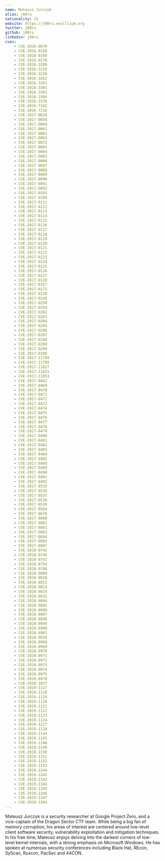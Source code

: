 ```yaml
---
name: Mateusz Jurczyk
alias: j00ru
nationality: ch
website: https://j00ru.vexillium.org
twitter: j00ru
github: j00ru
linkedin: j00ru
cves:
    - CVE-2016-0070
    - CVE-2016-0168
    - CVE-2016-0169
    - CVE-2016-0170
    - CVE-2016-3209
    - CVE-2016-3216
    - CVE-2016-3220
    - CVE-2016-3262
    - CVE-2016-3263
    - CVE-2016-3301
    - CVE-2016-3303
    - CVE-2016-3304
    - CVE-2016-3376
    - CVE-2016-7182
    - CVE-2016-7216
    - CVE-2017-0038
    - CVE-2017-0058
    - CVE-2017-0060
    - CVE-2017-0061
    - CVE-2017-0062
    - CVE-2017-0063
    - CVE-2017-0072
    - CVE-2017-0083
    - CVE-2017-0084
    - CVE-2017-0085
    - CVE-2017-0086
    - CVE-2017-0087
    - CVE-2017-0088
    - CVE-2017-0089
    - CVE-2017-0090
    - CVE-2017-0091
    - CVE-2017-0092
    - CVE-2017-0103
    - CVE-2017-0108
    - CVE-2017-0111
    - CVE-2017-0112
    - CVE-2017-0113
    - CVE-2017-0114
    - CVE-2017-0115
    - CVE-2017-0116
    - CVE-2017-0117
    - CVE-2017-0118
    - CVE-2017-0119
    - CVE-2017-0120
    - CVE-2017-0121
    - CVE-2017-0122
    - CVE-2017-0123
    - CVE-2017-0124
    - CVE-2017-0125
    - CVE-2017-0126
    - CVE-2017-0127
    - CVE-2017-0128
    - CVE-2017-0167
    - CVE-2017-0175
    - CVE-2017-0220
    - CVE-2017-0245
    - CVE-2017-0258
    - CVE-2017-0259
    - CVE-2017-0282
    - CVE-2017-0283
    - CVE-2017-0284
    - CVE-2017-0285
    - CVE-2017-0286
    - CVE-2017-0287
    - CVE-2017-0288
    - CVE-2017-0289
    - CVE-2017-0299
    - CVE-2017-0300
    - CVE-2017-11784
    - CVE-2017-11785
    - CVE-2017-11817
    - CVE-2017-11831
    - CVE-2017-11853
    - CVE-2017-8462
    - CVE-2017-8469
    - CVE-2017-8470
    - CVE-2017-8471
    - CVE-2017-8472
    - CVE-2017-8473
    - CVE-2017-8474
    - CVE-2017-8475
    - CVE-2017-8476
    - CVE-2017-8477
    - CVE-2017-8478
    - CVE-2017-8479
    - CVE-2017-8480
    - CVE-2017-8481
    - CVE-2017-8482
    - CVE-2017-8483
    - CVE-2017-8484
    - CVE-2017-8485
    - CVE-2017-8488
    - CVE-2017-8489
    - CVE-2017-8490
    - CVE-2017-8491
    - CVE-2017-8492
    - CVE-2017-8535
    - CVE-2017-8536
    - CVE-2017-8537
    - CVE-2017-8538
    - CVE-2017-8539
    - CVE-2017-8564
    - CVE-2017-8678
    - CVE-2017-8680
    - CVE-2017-8681
    - CVE-2017-8682
    - CVE-2017-8683
    - CVE-2017-8684
    - CVE-2017-8685
    - CVE-2017-8687
    - CVE-2018-0745
    - CVE-2018-0746
    - CVE-2018-0747
    - CVE-2018-0754
    - CVE-2018-0788
    - CVE-2018-0809
    - CVE-2018-0810
    - CVE-2018-0811
    - CVE-2018-0813
    - CVE-2018-0814
    - CVE-2018-0832
    - CVE-2018-0894
    - CVE-2018-0895
    - CVE-2018-0896
    - CVE-2018-0897
    - CVE-2018-0898
    - CVE-2018-0899
    - CVE-2018-0900
    - CVE-2018-0901
    - CVE-2018-0926
    - CVE-2018-0968
    - CVE-2018-0969
    - CVE-2018-0970
    - CVE-2018-0971
    - CVE-2018-0972
    - CVE-2018-0973
    - CVE-2018-0974
    - CVE-2018-0975
    - CVE-2018-0978
    - CVE-2018-1037
    - CVE-2019-1117
    - CVE-2019-1118
    - CVE-2019-1119
    - CVE-2019-1120
    - CVE-2019-1121
    - CVE-2019-1122
    - CVE-2019-1123
    - CVE-2019-1124
    - CVE-2019-1127
    - CVE-2019-1128
    - CVE-2019-1144
    - CVE-2019-1145
    - CVE-2019-1148
    - CVE-2019-1149
    - CVE-2019-1150
    - CVE-2019-1151
    - CVE-2019-1152
    - CVE-2019-1153
    - CVE-2019-1244
    - CVE-2019-1245
    - CVE-2019-1343
    - CVE-2019-1344
    - CVE-2019-1345
    - CVE-2019-1346
    - CVE-2019-1347
    - CVE-2019-1364
---
```

Mateusz Jurczyk is a security researcher at Google Project Zero, and a vice-captain of the Dragon Sector CTF team. While being a big fan of memory corruption, his areas of interest are centered around low-level client software security, vulnerability exploitation and mitigation techniques. In his free time, Mateusz enjoys delving into the darkest corners of low-level kernel internals, with a strong emphasis on Microsoft Windows. He has spoken at numerous security conferences including Black Hat, REcon, SyScan, Ruxcon, PacSec and 44CON.
